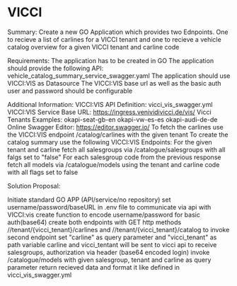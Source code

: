 # VICCI
Summary:
Create a new GO Application which provides two Ednpoints. One to recieve a list of carlines for a VICCI tenant and one to recieve a vehicle catalog overview for a given VICCI tenant and carline code
 
Requirements:
The application has to be created in GO
The application should provide the following API: vehicle_catalog_summary_service_swagger.yaml
The application should use VICCI:VIS as Datasource
The VICCI:VIS base url as well as the basic auth user and password should be configurable
 
Additional Information:
VICCI:VIS API Definition: vicci_vis_swagger.yml
VICCI:VIS Service Base URL: https://ingress.venividivicci.de/vis/
Vicci Tenants Examples:
okapi-seat-gb-en
okapi-vw-es-es
okapi-audi-de-de
Online Swagger Editor: https://editor.swagger.io/
To fetch the carlines use the VICCI:VIS endpoint /catalog/carlines with the given tenant
To create the catalog summary use the following VICCI:VIS Endpoints:
For the given tenant and carline fetch all salesgroups via /catalogue/salesgroups with all falgs set to "false"
For each salesgroup code from the previous response fetch all models via /catalogue/models using the tenant and carline code with all flags set to false
 
Solution Proposal:
 
Initiate standard GO APP (API/service/no repository)
set username/password/baseURL in .env file to communicate via api with VICCI:vis
create function to encode username/password for basic auth(base64)
create both endpoints with GET http methods
   //tenant/{vicci_tenant}/carlines and //tenant/{vicci_tenant}/catalog
to invoke second endpoint set "carline" as query parameter and "vicci_tenant" as path variable
carline and vicci_tentant will be sent to vicci api to receive salesgroups, authorization via header (base64 encoded login)
invoke /catalogue/models with given salesgroup, tenant and carline as query parameter
return recieved data and format it like defined in vicci_vis_swagger.yml
